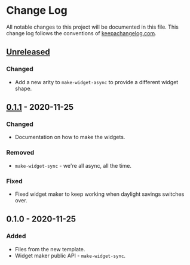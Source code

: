 # Change Log
All notable changes to this project will be documented in this file. This change log follows the conventions of [keepachangelog.com](http://keepachangelog.com/).

## [Unreleased]
### Changed
- Add a new arity to `make-widget-async` to provide a different widget shape.

## [0.1.1] - 2020-11-25
### Changed
- Documentation on how to make the widgets.

### Removed
- `make-widget-sync` - we're all async, all the time.

### Fixed
- Fixed widget maker to keep working when daylight savings switches over.

## 0.1.0 - 2020-11-25
### Added
- Files from the new template.
- Widget maker public API - `make-widget-sync`.

[Unreleased]: https://github.com/your-name/euler/compare/0.1.1...HEAD
[0.1.1]: https://github.com/your-name/euler/compare/0.1.0...0.1.1
